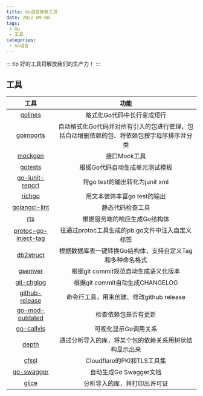 ```yaml
---
title: Go语言推荐工具
date: 2022-09-08
tags:
 - Go
 - 工具
categories:
 - Go语言
---
```


::: tip
好的工具将解放我们的生产力！
:::

<!-- more -->

## 工具

|                             工具                             |                             功能                             |
| :----------------------------------------------------------: | :----------------------------------------------------------: |
|       [golines](https://github.com/segmentio/golines)        |                  格式化Go代码中长行变成短行                  |
|      [goimports](https://github.com/bradfitz/goimports)      | 自动格式化Go代码并对所有引入的包进行管理，包括自动增删依赖的包、将依赖包按字母序排序并分类 |
|          [mockgen](https://github.com/golang/mock)           |                         接口Mock工具                         |
|         [gotests](https://github.com/cweill/gotests)         |                根据Go代码自动生成单元测试模板                |
| [go-junit-report](https://github.com/jstemmer/go-junit-report) |                将go test的输出转化为junit xml                |
|          [richgo](https://github.com/kyoh86/richgo)          |                 用文本装饰丰富go test的输出                  |
|  [golangci-lint](https://github.com/golangci/golangci-lint)  |                       静态代码检查工具                       |
|                [rts](github.com/galeone/rts)                 |                 根据服务端的响应生成Go结构体                 |
| [protoc-go-inject-tag](https://github.com/favadi/protoc-go-inject-tag) |       往通过protoc工具生成的pb.go文件中注入自定义标签        |
|     [db2struct](https://github.com/Shelnutt2/db2struct)      |  根据数据库表一键转换Go结构体，支持自定义Tag和多种命名格式   |
|     [gsemver](https://github.com/arnaud-deprez/gsemver)      |             根据git commit规范自动生成语义化版本             |
|    [git-chglog](https://github.com/git-chglog/git-chglog)    |               根据git commit自动生成CHANGELOG                |
|  [github-release](github.com/github-release/github-release)  |           命令行工具，用来创建、修改github release           |
| [go-mod-outdated](https://github.com/psampaz/go-mod-outdated) |                     检查依赖包是否有更新                     |
|      [go-callvis](https://github.com/ofabry/go-callvis)      |                     可视化显示Go调用关系                     |
|         [depth](https://github.com/KyleBanks/depth)          |    通过分析导入的库，将某个包的依赖关系用树状结构显示出来    |
|         [cfssl](https://github.com/cloudflare/cfssl)         |                  Cloudflare的PKI和TLS工具集                  |
|   [go-swagger](https://github.com/go-swagger/go-swagger/)    |                    自动生成Go Swagger文档                    |
|           [glice](https://github.com/ribice/glice)           |                 分析导入的库，并打印出许可证                 |
